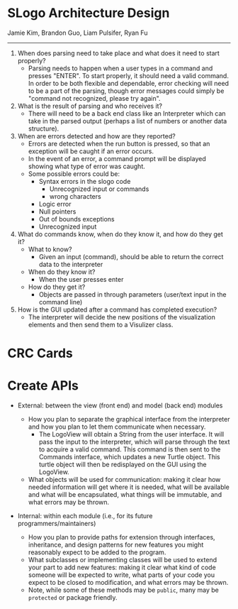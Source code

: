 # SLogo Architecture Design
Jamie Kim, Brandon Guo, Liam Pulsifer, Ryan Fu

****
1.  When does parsing need to take place and what does it need to start properly?
    * Parsing needs to happen when a user types in a command and presses "ENTER". To start properly, it should need a valid command. In order to be both flexible and dependable, error checking will need to be a part of the parsing, though error messages could simply be "command not recognized, please try again".
2.  What is the result of parsing and who receives it?
    * There will need to be a back end class like an Interpreter which can take in the parsed output (perhaps a list of numbers or another data structure). 
3.  When are errors detected and how are they reported?
    * Errors are detected when the run button is pressed, so that an exception will be caught if an error occurs. 
    * In the event of an error, a command prompt will be displayed showing what type of error was caught.
    * Some possible errors could be:
        * Syntax errors in the slogo code
            * Unrecognized input or commands
            * wrong characters
        * Logic error
        * Null pointers
        * Out of bounds exceptions
        * Unrecognized input
4.  What do commands know, when do they know it, and how do they get it?
    * What to know?
        * Given an input (command), should be able to return the correct data to the interpreter
    * When do they know it?
        * When the user presses enter 
    * How do they get it?
        * Objects are passed in through parameters (user/text input in the command line)
5.  How is the GUI updated after a command has completed execution?
    * The interpreter will decide the new positions of the visualization elements and then send them to a Visulizer class. 

# CRC Cards


# Create APIs

* External: between the view (front end) and model (back end) modules
    * How you plan to separate the graphical interface from the interpreter and how you plan to let them communicate when necessary.
        - The LogoView will obtain a String from the user interface. It will pass the input to the interpreter, which will parse through the text to acquire a valid command. This command is then sent to the Commands interface, which updates a new Turtle object. This turtle object will then be redisplayed on the GUI using the LogoView.
    *  What objects will be used for communication: making it clear how needed information will get where it is needed, what will be available and what will be encapsulated, what things will be immutable, and what errors may be thrown.
        

* Internal: within each module (i.e., for its future programmers/maintainers)
    -   How you plan to provide paths for extension through interfaces, inheritance, and design patterns for new features you might reasonably expect to be added to the program.
    -   What subclasses or implementing classes will be used to extend your part to add new features: making it clear what kind of code someone will be expected to write, what parts of your code you expect to be closed to modification, and what errors may be thrown.
    -   Note, while some of these methods may be `public`, many may be `protected` or package friendly.